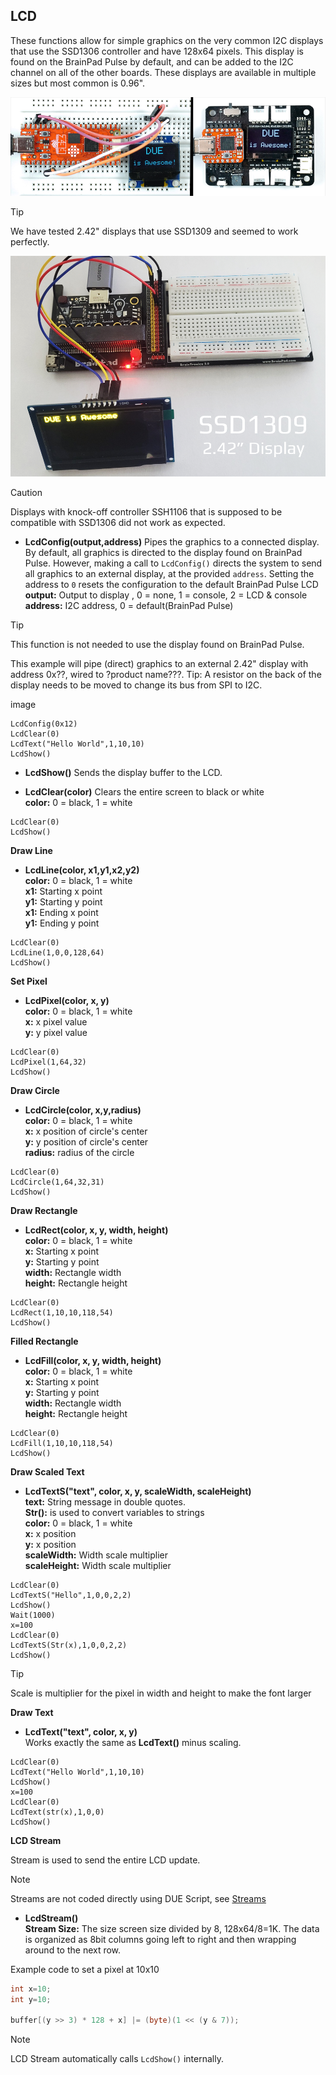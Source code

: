 ## LCD
These functions allow for simple graphics on the very common I2C displays that use the SSD1306 controller and have 128x64 pixels. This display is found on the BrainPad Pulse by default, and can be added to the I2C channel on all of the other boards. These displays are available in multiple sizes but most common is 0.96".

![SSD1306](images/ssd1306.png)

> [!Tip]
> We have tested 2.42" displays that use SSD1309 and seemed to work perfectly.

![SSD1309](images/ssd1309.png)

> [!Caution]
> Displays with knock-off controller SSH1106 that is supposed to be compatible with SSD1306 did not work as expected.

- **LcdConfig(output,address)** Pipes the graphics to a connected display. <br>
By default, all graphics is directed to the display found on BrainPad Pulse. However, making a call to `LcdConfig()` directs the system to send all graphics to an external display, at the provided `address`. Setting the address to `0` resets the configuration to the default BrainPad Pulse LCD<br>
**output:** Output to display , 0 = none, 1 = console, 2 = LCD & console <br>
**address:** I2C address, 0 = default(BrainPad Pulse)

> [!Tip]
> This function is not needed to use the display found on BrainPad Pulse.

This example will pipe (direct) graphics to an external 2.42" display with address 0x??, wired to ?product name???. Tip: A resistor on the back of the display needs to be moved to change its bus from SPI to I2C.

image

```basic
LcdConfig(0x12)
LcdClear(0)
LcdText("Hello World",1,10,10)
LcdShow()
```

- **LcdShow()** Sends the display buffer to the LCD. 

- **LcdClear(color)**  Clears the entire screen to black or white<br>
**color:** 0 = black, 1 = white

```basic
LcdClear(0)
LcdShow()
```

**Draw Line**

- **LcdLine(color, x1,y1,x2,y2)** <br>
**color:** 0 = black, 1 = white <br>
**x1:** Starting x point <br>
**y1:** Starting y point <br>
**x1:** Ending x point <br>
**y1:** Ending y point 

```basic
LcdClear(0)
LcdLine(1,0,0,128,64)
LcdShow()
```

**Set Pixel**

- **LcdPixel(color, x, y)** <br>
**color:** 0 = black, 1 = white <br>
**x:** x pixel value<br>
**y:** y pixel value

```basic
LcdClear(0)
LcdPixel(1,64,32)
LcdShow()
```

**Draw Circle**

- **LcdCircle(color, x,y,radius)** <br>
**color:** 0 = black, 1 = white <br>
**x:** x position of circle's center <br>
**y:** y position of circle's center <br>
**radius:** radius of the circle

```basic
LcdClear(0)
LcdCircle(1,64,32,31)
LcdShow()
```

**Draw Rectangle**

- **LcdRect(color, x, y, width, height)** <br>
**color:** 0 = black, 1 = white <br>
**x:** Starting x point <br>
**y:** Starting y point <br>
**width:** Rectangle width <br>
**height:** Rectangle height 

```basic
LcdClear(0)
LcdRect(1,10,10,118,54)
LcdShow()
```

**Filled Rectangle**

- **LcdFill(color, x, y, width, height)** <br>
**color:** 0 = black, 1 = white <br>
**x:** Starting x point <br>
**y:** Starting y point <br>
**width:** Rectangle width <br>
**height:** Rectangle height 

```basic
LcdClear(0)
LcdFill(1,10,10,118,54)
LcdShow()
```

**Draw Scaled Text**

- **LcdTextS("text", color, x, y, scaleWidth, scaleHeight)** <br>
**text:** String message in double quotes. <br>
**Str():** is used to convert variables to strings <br>
**color:** 0 = black, 1 = white <br>
**x:** x position <br>
**y:** x position <br>
**scaleWidth:** Width scale multiplier <br>
**scaleHeight:** Width scale multiplier 

```basic
LcdClear(0)
LcdTextS("Hello",1,0,0,2,2)
LcdShow()
Wait(1000)
x=100
LcdClear(0)
LcdTextS(Str(x),1,0,0,2,2)
LcdShow()
```

> [!TIP]
> Scale is multiplier for the pixel in width and height to make the font larger

**Draw Text**

- **LcdText("text", color, x, y)** <br>
Works exactly the same as **LcdText()** minus scaling.

```basic
LcdClear(0)
LcdText("Hello World",1,10,10)
LcdShow()
x=100
LcdClear(0)
LcdText(str(x),1,0,0)
LcdShow()
```

**LCD Stream**

Stream is used to send the entire LCD update. 

> [!NOTE] 
> Streams are not coded directly using DUE Script, see [Streams](../streams.md)

- **LcdStream()**<br>
 **Stream Size:** The size screen size divided by 8, 128x64/8=1K.
The data is organized as 8bit columns going left to right and then wrapping around to the next row.

Example code to set a pixel at 10x10

```cs
int x=10;
int y=10;

buffer[(y >> 3) * 128 + x] |= (byte)(1 << (y & 7));
```
> [!NOTE]
> LCD Stream automatically calls `LcdShow()` internally.




